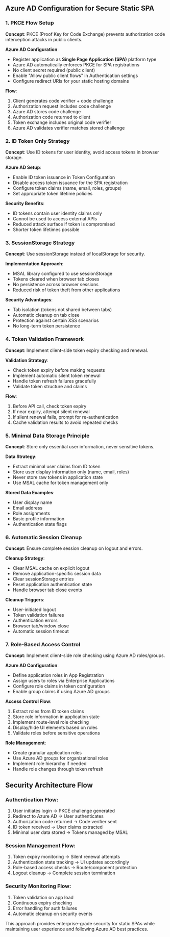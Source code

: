 ## Azure AD Configuration for Secure Static SPA

### 1. **PKCE Flow Setup**

**Concept**: PKCE (Proof Key for Code Exchange) prevents authorization code interception attacks in public clients.

**Azure AD Configuration**:
- Register application as **Single Page Application (SPA)** platform type
- Azure AD automatically enforces PKCE for SPA registrations
- No client secret required (public client)
- Enable "Allow public client flows" in Authentication settings
- Configure redirect URIs for your static hosting domains

**Flow**:
1. Client generates code verifier + code challenge
2. Authorization request includes code challenge
3. Azure AD stores code challenge
4. Authorization code returned to client
5. Token exchange includes original code verifier
6. Azure AD validates verifier matches stored challenge

### 2. **ID Token Only Strategy**

**Concept**: Use ID tokens for user identity, avoid access tokens in browser storage.

**Azure AD Setup**:
- Enable ID token issuance in Token Configuration
- Disable access token issuance for the SPA registration
- Configure token claims (name, email, roles, groups)
- Set appropriate token lifetime policies

**Security Benefits**:
- ID tokens contain user identity claims only
- Cannot be used to access external APIs
- Reduced attack surface if token is compromised
- Shorter token lifetimes possible

### 3. **SessionStorage Strategy**

**Concept**: Use sessionStorage instead of localStorage for security.

**Implementation Approach**:
- MSAL library configured to use sessionStorage
- Tokens cleared when browser tab closes
- No persistence across browser sessions
- Reduced risk of token theft from other applications

**Security Advantages**:
- Tab isolation (tokens not shared between tabs)
- Automatic cleanup on tab close
- Protection against certain XSS scenarios
- No long-term token persistence

### 4. **Token Validation Framework**

**Concept**: Implement client-side token expiry checking and renewal.

**Validation Strategy**:
- Check token expiry before making requests
- Implement automatic silent token renewal
- Handle token refresh failures gracefully
- Validate token structure and claims

**Flow**:
1. Before API call, check token expiry
2. If near expiry, attempt silent renewal
3. If silent renewal fails, prompt for re-authentication
4. Cache validation results to avoid repeated checks

### 5. **Minimal Data Storage Principle**

**Concept**: Store only essential user information, never sensitive tokens.

**Data Strategy**:
- Extract minimal user claims from ID token
- Store user display information only (name, email, roles)
- Never store raw tokens in application state
- Use MSAL cache for token management only

**Stored Data Examples**:
- User display name
- Email address
- Role assignments
- Basic profile information
- Authentication state flags

### 6. **Automatic Session Cleanup**

**Concept**: Ensure complete session cleanup on logout and errors.

**Cleanup Strategy**:
- Clear MSAL cache on explicit logout
- Remove application-specific session data
- Clear sessionStorage entries
- Reset application authentication state
- Handle browser tab close events

**Cleanup Triggers**:
- User-initiated logout
- Token validation failures
- Authentication errors
- Browser tab/window close
- Automatic session timeout

### 7. **Role-Based Access Control**

**Concept**: Implement client-side role checking using Azure AD roles/groups.

**Azure AD Configuration**:
- Define application roles in App Registration
- Assign users to roles via Enterprise Applications
- Configure role claims in token configuration
- Enable group claims if using Azure AD groups

**Access Control Flow**:
1. Extract roles from ID token claims
2. Store role information in application state
3. Implement route-level role checking
4. Display/hide UI elements based on roles
5. Validate roles before sensitive operations

**Role Management**:
- Create granular application roles
- Use Azure AD groups for organizational roles
- Implement role hierarchy if needed
- Handle role changes through token refresh

## Security Architecture Flow

### **Authentication Flow**:
1. User initiates login → PKCE challenge generated
2. Redirect to Azure AD → User authenticates
3. Authorization code returned → Code verifier sent
4. ID token received → User claims extracted
5. Minimal user data stored → Tokens managed by MSAL

### **Session Management Flow**:
1. Token expiry monitoring → Silent renewal attempts
2. Authentication state tracking → UI updates accordingly
3. Role-based access checks → Route/component protection
4. Logout cleanup → Complete session termination

### **Security Monitoring Flow**:
1. Token validation on app load
2. Continuous expiry checking
3. Error handling for auth failures
4. Automatic cleanup on security events

This approach provides enterprise-grade security for static SPAs while maintaining user experience and following Azure AD best practices.
